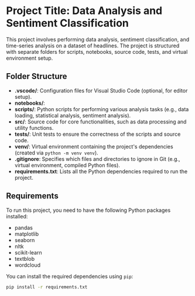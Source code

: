 # Project Title: Data Analysis and Sentiment Classification

This project involves performing data analysis, sentiment classification, and time-series analysis on a dataset of headlines. The project is structured with separate folders for scripts, notebooks, source code, tests, and virtual environment setup.

## Folder Structure

- **.vscode/**: Configuration files for Visual Studio Code (optional, for editor setup).
- **notebooks/**:
- **scripts/**: Python scripts for performing various analysis tasks (e.g., data loading, statistical analysis, sentiment analysis).
- **src/**: Source code for core functionalities, such as data processing and utility functions.
- **tests/**: Unit tests to ensure the correctness of the scripts and source code.
- **venv/**: Virtual environment containing the project's dependencies (created via `python -m venv venv`).
- **.gitignore**: Specifies which files and directories to ignore in Git (e.g., virtual environment, compiled Python files).
- **requirements.txt**: Lists all the Python dependencies required to run the project.

## Requirements

To run this project, you need to have the following Python packages installed:

- pandas
- matplotlib
- seaborn
- nltk
- scikit-learn
- textblob
- wordcloud

You can install the required dependencies using `pip`:

```bash
pip install -r requirements.txt
